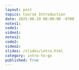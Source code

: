 ```yaml
---
layout: post
topics: Course Introduction
date: 2025-08-19 08:00:00 -0700
notes1: 
code1: 
video1: 
notes2: 
code2: 
video2: 
slides: /slides/intro.html
category: intro-to-go
published: True
---
```

